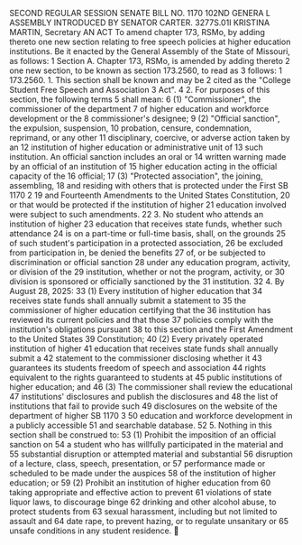 SECOND REGULAR SESSION
SENATE BILL NO. 1170
102ND GENERA L ASSEMBLY
INTRODUCED BY SENATOR CARTER.
3277S.01I KRISTINA MARTIN, Secretary
AN ACT
To amend chapter 173, RSMo, by adding thereto one new section relating to free speech policies
at higher education institutions.
Be it enacted by the General Assembly of the State of Missouri, as follows:
1 Section A. Chapter 173, RSMo, is amended by adding thereto
2 one new section, to be known as section 173.2560, to read as
3 follows:
1 173.2560. 1. This section shall be known and may be
2 cited as the "College Student Free Speech and Association
3 Act".
4 2. For purposes of this section, the following terms
5 shall mean:
6 (1) "Commissioner", the commissioner of the department
7 of higher education and workforce development or the
8 commissioner's designee;
9 (2) "Official sanction", the expulsion, suspension,
10 probation, censure, condemnation, reprimand, or any other
11 disciplinary, coercive, or adverse action taken by an
12 institution of higher education or administrative unit of
13 such institution. An official sanction includes an oral or
14 written warning made by an official of an institution of
15 higher education acting in the official capacity of the
16 official;
17 (3) "Protected association", the joining, assembling,
18 and residing with others that is protected under the First
SB 1170 2
19 and Fourteenth Amendments to the United States Constitution,
20 or that would be protected if the institution of higher
21 education involved were subject to such amendments.
22 3. No student who attends an institution of higher
23 education that receives state funds, whether such attendance
24 is on a part-time or full-time basis, shall, on the grounds
25 of such student's participation in a protected association,
26 be excluded from participation in, be denied the benefits
27 of, or be subjected to discrimination or official sanction
28 under any education program, activity, or division of the
29 institution, whether or not the program, activity, or
30 division is sponsored or officially sanctioned by the
31 institution.
32 4. By August 28, 2025:
33 (1) Every institution of higher education that
34 receives state funds shall annually submit a statement to
35 the commissioner of higher education certifying that the
36 institution has reviewed its current policies and that those
37 policies comply with the institution's obligations pursuant
38 to this section and the First Amendment to the United States
39 Constitution;
40 (2) Every privately operated institution of higher
41 education that receives state funds shall annually submit a
42 statement to the commissioner disclosing whether it
43 guarantees its students freedom of speech and association
44 rights equivalent to the rights guaranteed to students at
45 public institutions of higher education; and
46 (3) The commissioner shall review the educational
47 institutions' disclosures and publish the disclosures and
48 the list of institutions that fail to provide such
49 disclosures on the website of the department of higher
SB 1170 3
50 education and workforce development in a publicly accessible
51 and searchable database.
52 5. Nothing in this section shall be construed to:
53 (1) Prohibit the imposition of an official sanction on
54 a student who has willfully participated in the material and
55 substantial disruption or attempted material and substantial
56 disruption of a lecture, class, speech, presentation, or
57 performance made or scheduled to be made under the auspices
58 of the institution of higher education; or
59 (2) Prohibit an institution of higher education from
60 taking appropriate and effective action to prevent
61 violations of state liquor laws, to discourage binge
62 drinking and other alcohol abuse, to protect students from
63 sexual harassment, including but not limited to assault and
64 date rape, to prevent hazing, or to regulate unsanitary or
65 unsafe conditions in any student residence.

